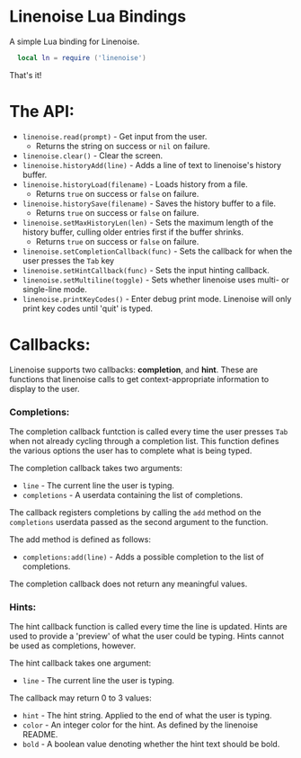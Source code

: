 # Linenoise Lua Bindings

A simple Lua binding for Linenoise.

```lua
  local ln = require ('linenoise')
```

That's it!

# The API:

* `linenoise.read(prompt)` - Get input from the user.
  * Returns the string on success or `nil` on failure.
* `linenoise.clear()` - Clear the screen.
* `linenoise.historyAdd(line)` - Adds a line of text to linenoise's history buffer.
* `linenoise.historyLoad(filename)` - Loads history from a file.
  * Returns `true` on success or `false` on failure.
* `linenoise.historySave(filename)` - Saves the history buffer to a file.
  * Returns `true` on success or `false` on failure.
* `linenoise.setMaxHistoryLen(len)` - Sets the maximum length of the history buffer,
  culling older entries first if the buffer shrinks.
  * Returns `true` on success or `false` on failure.
* `linenoise.setCompletionCallback(func)` - Sets the callback for when the user presses
  the `Tab` key
* `linenoise.setHintCallback(func)` - Sets the input hinting callback.
* `linenoise.setMultiline(toggle)` - Sets whether linenoise uses multi- or single-line
  mode.
* `linenoise.printKeyCodes()` - Enter debug print mode. Linenoise will only print key
  codes until 'quit' is typed.

# Callbacks:

Linenoise supports two callbacks: **completion**, and **hint**.  These are functions
that linenoise calls to get context-appropriate information to display to the user.

### Completions:
The completion callback funtction is called every time the user presses `Tab` when not already cycling through a completion list.  This function defines the various options the user has to complete what is being typed.

The completion callback takes two arguments:
* `line` - The current line the user is typing.
* `completions` - A userdata containing the list of completions.

The callback registers completions by calling the `add` method on the `completions` userdata passed as the second argument to the function.

The add method is defined as follows:
* `completions:add(line)` - Adds a possible completion to the list of completions.

The completion callback does not return any meaningful values.

### Hints:
The hint callback function is called every time the line is updated.  Hints are used to provide a 'preview' of what the user could be typing.  Hints cannot be used as completions, however.

The hint callback takes one argument:
* `line` - The current line the user is typing.

The callback may return 0 to 3 values:
* `hint` - The hint string.  Applied to the end of what the user is typing.
* `color` - An integer color for the hint.  As defined by the linenoise README.
* `bold` - A boolean value denoting whether the hint text should be bold.
